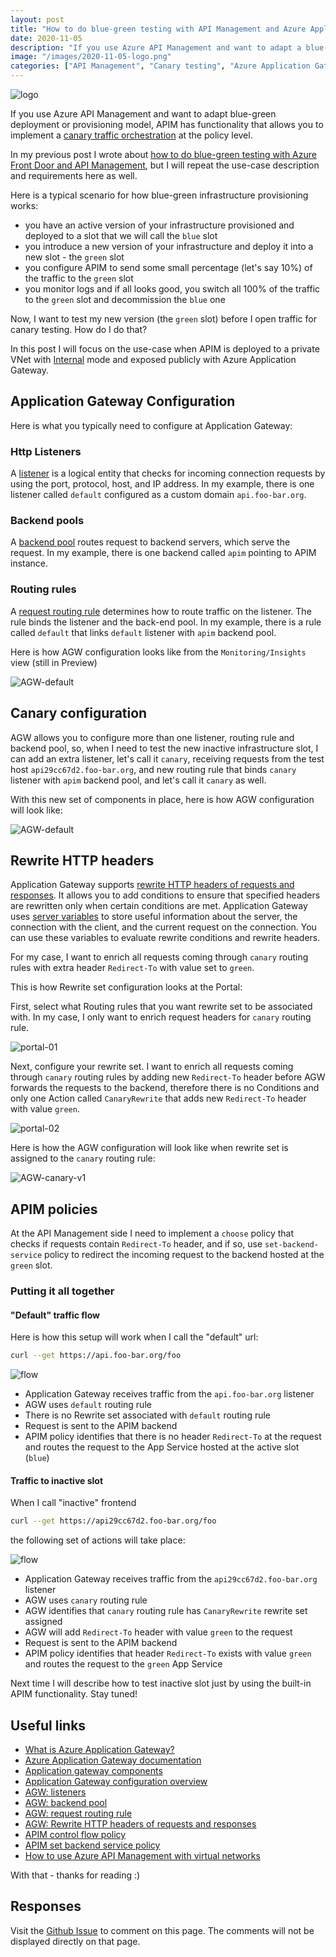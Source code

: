 ```yaml
---
layout: post
title: "How to do blue-green testing with API Management and Azure Application Gateway"
date: 2020-11-05
description: "If you use Azure API Management and want to adapt a blue-green provisioning model, APIM has functionality that allows you to implement a canary traffic orchestration at the policy level. The canary testing model works fine, but sometimes you need to verify your new version of the infrastructure before you open traffic even for canary testing. How do you do this? In this blogpost I show how you can orchestrate your traffic to an inactive version of infrastructure by using API Management in combination with Azure Application Gateway."
image: "/images/2020-11-05-logo.png"
categories: ["API Management", "Canary testing", "Azure Application Gateway", "Infrastructure as Code"]
---
```


![logo](/images/2020-11-05-logo.png)

If you use Azure API Management and want to adapt blue-green deployment or provisioning model, APIM has functionality that allows you to implement a [canary traffic orchestration](https://borzenin.com/apim-canary-policy/) at the policy level.

In my previous post I wrote about [how to do blue-green testing with Azure Front Door and API Management](https://borzenin.com/blue-green-azure-front-door/), but I will repeat the use-case description and requirements here as well.

Here is a typical scenario for how blue-green infrastructure provisioning works:

* you have an active version of your infrastructure provisioned and deployed to a slot that we will call the `blue` slot
* you introduce a new version of your infrastructure and deploy it into a new slot - the `green` slot
* you configure APIM to send some small percentage (let's say 10%) of the traffic to the `green` slot
* you monitor logs and if all looks good, you switch all 100% of the traffic to the `green` slot and decommission the `blue` one

Now, I want to test my new version (the `green` slot) before I open traffic for canary testing. How do I do that?

In this post I will focus on the use-case when APIM is deployed to a private VNet with [Internal](https://docs.microsoft.com/en-us/azure/api-management/api-management-using-with-vnet?WT.mc_id=AZ-MVP-5003837) mode and exposed publicly with Azure Application Gateway.

## Application Gateway Configuration

Here is what you typically need to configure at Application Gateway:

### Http Listeners

A [listener](https://docs.microsoft.com/en-us/azure/application-gateway/configuration-listeners?WT.mc_id=AZ-MVP-5003837) is a logical entity that checks for incoming connection requests by using the port, protocol, host, and IP address. In my example, there is one listener called `default` configured as a custom domain `api.foo-bar.org`.

### Backend pools

A [backend pool](https://docs.microsoft.com/en-us/azure/application-gateway/application-gateway-components?WT.mc_id=AZ-MVP-5003837#backend-pools) routes request to backend servers, which serve the request. In my example, there is one backend called `apim` pointing to APIM instance.

### Routing rules

A [request routing rule](https://docs.microsoft.com/en-us/azure/application-gateway/application-gateway-components?WT.mc_id=AZ-MVP-5003837#request-routing-rules) determines how to route traffic on the listener. The rule binds the listener and the back-end pool. In my example, there is a rule called `default` that links `default` listener with `apim` backend pool.

Here is how AGW configuration looks like from the `Monitoring/Insights` view (still in Preview)

![AGW-default](/images/2020-11-05-AGW-default.png)

## Canary configuration

AGW allows you to configure more than one listener, routing rule and backend pool, so, when I need to test the new inactive infrastructure slot, I can add an extra listener, let's call it `canary`, receiving requests from the test host `api29cc67d2.foo-bar.org`, and new routing rule that binds `canary` listener with `apim` backend pool, and let's call it `canary` as well.

With this new set of components in place, here is how AGW configuration will look like:

![AGW-default](/images/2020-11-05-AGW-canary.png)

## Rewrite HTTP headers

Application Gateway supports [rewrite HTTP headers of requests and responses](https://docs.microsoft.com/en-us/azure/application-gateway/rewrite-http-headers-url?WT.mc_id=AZ-MVP-5003837). It allows you to add conditions to ensure that specified headers are rewritten only when certain conditions are met.
Application Gateway uses [server variables](https://docs.microsoft.com/en-us/azure/application-gateway/rewrite-http-headers-url?WT.mc_id=AZ-MVP-5003837#server-variables) to store useful information about the server, the connection with the client, and the current request on the connection. You can use these variables to evaluate rewrite conditions and rewrite headers.

For my case, I want to enrich all requests coming through `canary` routing rules with extra header `Redirect-To` with value set to `green`.

This is how Rewrite set configuration looks at the Portal:

First, select what Routing rules that you want rewrite set to be associated with. In my case, I only want to enrich request headers for `canary` routing rule.

![portal-01](/images/2020-11-05-portal-1.png)

Next, configure your rewrite set. I want to enrich all requests coming through `canary` routing rules by adding new `Redirect-To` header before AGW forwards the requests to the backend, therefore there is no Conditions and only one Action called `CanaryRewrite` that adds new `Redirect-To` header with value `green`.

![portal-02](/images/2020-11-05-portal-2.png)

Here is how the AGW configuration will look like when rewrite set is assigned to the `canary` routing rule:

![AGW-canary-v1](/images/2020-11-05-AGW-canary-v1.png)

## APIM policies

At the API Management side I need to implement a `choose` policy that checks if requests contain `Redirect-To` header, and if so, use `set-backend-service` policy to redirect the incoming request to the backend hosted at the `green` slot.  

### Putting it all together

#### "Default" traffic flow

Here is how this setup will work when I call the "default" url:

```bash
curl --get https://api.foo-bar.org/foo
```

![flow](/images/2020-11-05-active-flow.png)

* Application Gateway receives traffic from the `api.foo-bar.org` listener
* AGW uses `default` routing rule
* There is no Rewrite set associated with `default` routing rule
* Request is sent to the APIM backend
* APIM policy identifies that there is no header `Redirect-To` at the request and routes the request to the App Service hosted at the active slot (`blue`)

#### Traffic to inactive slot

When I call "inactive" frontend

```bash
curl --get https://api29cc67d2.foo-bar.org/foo
```

the following set of actions will take place:

![flow](/images/2020-11-05-inactive-flow.png)

* Application Gateway receives traffic from the `api29cc67d2.foo-bar.org` listener
* AGW uses `canary` routing rule
* AGW identifies that `canary` routing rule has `CanaryRewrite` rewrite set assigned
* AGW will add `Redirect-To` header with value `green` to the request
* Request is sent to the APIM backend
* APIM policy identifies that header `Redirect-To` exists with value `green` and routes the request to the `green` App Service

Next time I will describe how to test inactive slot just by using the built-in APIM functionality. Stay tuned!

## Useful links

* [What is Azure Application Gateway?](https://docs.microsoft.com/en-us/azure/application-gateway/overview?WT.mc_id=AZ-MVP-5003837)
* [Azure Application Gateway documentation](https://docs.microsoft.com/en-us/azure/application-gateway/?WT.mc_id=AZ-MVP-5003837)
* [Application gateway components](https://docs.microsoft.com/en-us/azure/application-gateway/application-gateway-components?WT.mc_id=AZ-MVP-5003837)
* [Application Gateway configuration overview](https://docs.microsoft.com/en-us/azure/application-gateway/configuration-overview?WT.mc_id=AZ-MVP-5003837)
* [AGW: listeners](https://docs.microsoft.com/en-us/azure/application-gateway/configuration-listeners?WT.mc_id=AZ-MVP-5003837)
* [AGW: backend pool](https://docs.microsoft.com/en-us/azure/application-gateway/application-gateway-components?WT.mc_id=AZ-MVP-5003837#backend-pools)
* [AGW: request routing rule](https://docs.microsoft.com/en-us/azure/application-gateway/application-gateway-components?WT.mc_id=AZ-MVP-5003837#request-routing-rules)
* [AGW: Rewrite HTTP headers of requests and responses](https://docs.microsoft.com/en-us/azure/application-gateway/rewrite-http-headers-url?WT.mc_id=AZ-MVP-5003837)
* [APIM control flow policy](https://docs.microsoft.com/en-us/azure/api-management/api-management-advanced-policies?WT.mc_id=AZ-MVP-5003837#choose)
* [APIM set backend service policy](https://docs.microsoft.com/en-us/azure/api-management/api-management-transformation-policies?WT.mc_id=AZ-MVP-5003837#SetBackendService)
* [How to use Azure API Management with virtual networks](https://docs.microsoft.com/en-us/azure/api-management/api-management-using-with-vnet?WT.mc_id=AZ-MVP-5003837)

With that - thanks for reading :)

## Responses

Visit the [Github Issue](https://github.com/evgenyb/evgenyb.github.io/issues/21) to comment on this page. The comments will not be displayed directly on that page.
